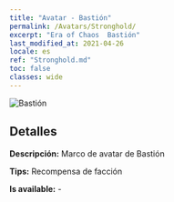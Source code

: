 ```yaml
---
title: "Avatar - Bastión"
permalink: /Avatars/Stronghold/
excerpt: "Era of Chaos  Bastión"
last_modified_at: 2021-04-26
locale: es
ref: "Stronghold.md"
toc: false
classes: wide
---
```

 ![Bastión](/images/a/avatarFrame_4.png)

## Detalles

 **Descripción:** Marco de avatar de Bastión 

 **Tips:** Recompensa de facción 

 **Is available:**  - 

